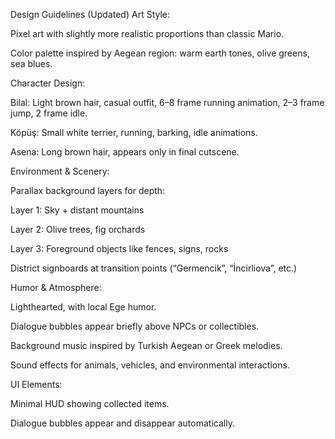 Design Guidelines (Updated)
Art Style:

Pixel art with slightly more realistic proportions than classic Mario.

Color palette inspired by Aegean region: warm earth tones, olive greens, sea blues.

Character Design:

Bilal: Light brown hair, casual outfit, 6–8 frame running animation, 2–3 frame jump, 2 frame idle.

Köpüş: Small white terrier, running, barking, idle animations.

Asena: Long brown hair, appears only in final cutscene.

Environment & Scenery:

Parallax background layers for depth:

Layer 1: Sky + distant mountains

Layer 2: Olive trees, fig orchards

Layer 3: Foreground objects like fences, signs, rocks

District signboards at transition points (“Germencik”, “İncirliova”, etc.)

Humor & Atmosphere:

Lighthearted, with local Ege humor.

Dialogue bubbles appear briefly above NPCs or collectibles.

Background music inspired by Turkish Aegean or Greek melodies.

Sound effects for animals, vehicles, and environmental interactions.

UI Elements:

Minimal HUD showing collected items.

Dialogue bubbles appear and disappear automatically.

